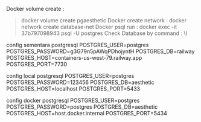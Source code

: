 Docker volume create :
> docker volume create pgaesthetic
Docker create network :
> docker network create database-net
Docker psql run :
> docker exec -it 37b797098943 psql -U postgres
Check Database by command :
> \l

config sementara postgresql
POSTGRES_USER=postgres
POSTGRES_PASSWORD=g3G79n5pAWqPDhojyntH
POSTGRES_DB=railway
POSTGRES_HOST=containers-us-west-79.railway.app
POSTGRES_PORT=7730

config local postgresql
POSTGRES_USER=postgres
POSTGRES_PASSWORD=123456
POSTGRES_DB=aesthetic
POSTGRES_HOST=localhost
POSTGRES_PORT=5433

config docker postgresql
POSTGRES_USER=postgres
POSTGRES_PASSWORD=postgres
POSTGRES_DB=aesthetic
POSTGRES_HOST=host.docker.internal
POSTGRES_PORT=5434